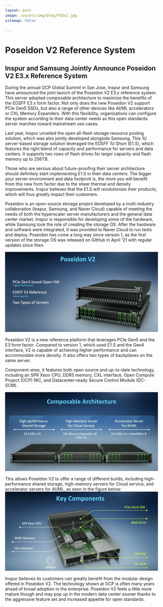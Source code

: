 ```yaml
---
layout: post
image: /assets/img/blog/PSDv2.jpg
sitemap: false

---
```

# Poseidon V2 Reference System

## Inspur and Samsung Jointly Announce Poseidon V2 E3.x Reference System

During the annual OCP Global Summit in San Jose, Inspur and Samsung have announced the joint launch of the Poseidon V2 E3.x reference system. This server adopted composable architecture to maximize the benefits of the EDSFF E3.x form factor. Not only does the new Poseidon V2 support PCIe Gen5 SSDs, but also a range of other devices like AI/ML accelerators or CXL Memory Expanders. With this flexibility, organizations can configure the system according to their data center needs as this open standards server marches toward mainstream use cases.

Last year, Inspur unveiled the open all-flash storage resource pooling solution, which was also jointly developed alongside Samsung. This 1U server-based storage solution leveraged the EDSFF 1U Short (E1.S), which features the right blend of capacity and performance for servers and data centers. It supports two rows of flash drives for larger capacity and flash memory up to 256TB.

Those who are serious about future-proofing their server architecture should definitely start implementing E1.S in their data centers. The bigger your server environment and data footprint is, the more you will benefit from this new form factor due to the sheer thermal and density improvements. Inspur believes that the E1.S will revolutionize their products, which will thus greatly impact their customers.

Poseidon is an open-source storage project developed by a multi-industry collaboration (Inspur, Samsung, and Naver Cloud) capable of meeting the needs of both the hyperscaler server manufacturers and the general data center market. Inspur is responsible for developing some of the hardware, while Samsung took the role of creating the storage OS. After the hardware and software were integrated, it was provided to Naver Cloud to run tests and deploy. Poseidon has come a long way since version 1, as the first version of the storage OS was released on GitHub in April ’21 with regular updates since then.

![a](../assets/img/blog/a.png)

Poseidon V2 is a new reference platform that leverages PCIe Gen5 and the E3 form factor. Compared to version 1, which used E1.S and the Gen4 interface, V2 is capable of achieving higher performance and can accommodate more density. It also offers two types of backplanes on the same server.

Component-wise, it features both open source and up-to-date technology, including an SPR Xeon CPU, DDR5 memory, CXL interface, Open Compute Project (OCP) NIC, and Datacenter-ready Secure Control Module (DC-SCM).

![b](../assets/img/blog/b.png)

This allows Poseidon V2 to offer a range of different builds, including high-performance shared storage, high-memory servers for Cloud service, and accelerator servers for AI/ML, as seen in the figure below:
![c](../assets/img/blog/c.png)

Inspur believes its customers can greatly benefit from the modular design offered in Poseidon V2. The technology shown at OCP is often many years ahead of broad adoption in the enterprise. Poseidon V2 feels a little more mature though and may pop up in the modern data center sooner thanks to the aggressive feature set and increased appetite for open standards.